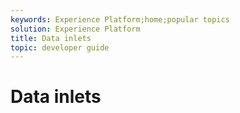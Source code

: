 ```yaml
---
keywords: Experience Platform;home;popular topics
solution: Experience Platform
title: Data inlets
topic: developer guide
---
```


# Data inlets
